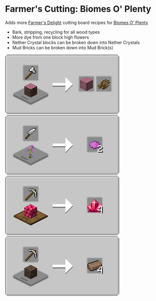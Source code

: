 # Farmer's Cutting: Biomes O' Plenty
Adds more [Farmer's Delight](https://modrinth.com/mod/farmers-delight) cutting board recipes for [Biomes O' Plenty](https://modrinth.com/mod/biomes-o-plenty)

- Bark, stripping, recycling for all wood types
- More dye from one block high flowers
- Nether Crystal blocks can be broken down into Nether Crystals
- Mud Bricks can be broken down into Mud Brick(s)

![Wood Cutting](media/woodcutting.png) ![Flower Cutting](media/flowercutting.png) ![Nether Crystal Cutting](media/nethercrystalcutting.png) ![Mud Bricks Cutting](media/mudbrickscutting.png)
